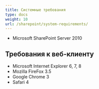 ```yaml
---
title: Системные требования
type: docs
weight: 10
url: /sharepoint/system-requirements/
---
```



- Microsoft SharePoint Server 2010
## **Требования к веб-клиенту**
- Microsoft Internet Explorer 6, 7, 8
- Mozilla FireFox 3.5
- Google Chrome 3
- Safari 4